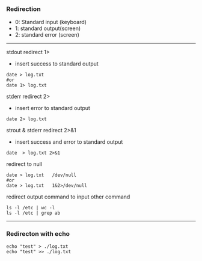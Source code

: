 
### Redirection
- 0: Standard input (keyboard)
- 1: standard output(screen)
- 2: standard error (screen)
---------------------------------------------------
stdout redirect 1>
- insert success to standard output
```
date > log.txt    
#or
date 1> log.txt   
```

stderr redirect 2>
-  insert error to standard output
```
date 2> log.txt  
```

strout & stderr redirect 2>&1 
- insert success and error to standard output
```
date  > log.txt 2>&1  
```

redirect to null
```
date > log.txt   /dev/null
#or
date > log.txt   1&2>/dev/null
```

redirect output command to input other command
```
ls -l /etc | wc -l
ls -l /etc | grep ab
```
----------------------------------------------------
### Redirecton with echo 
```
echo "test" > ./log.txt
echo "test" >> ./log.txt
```

